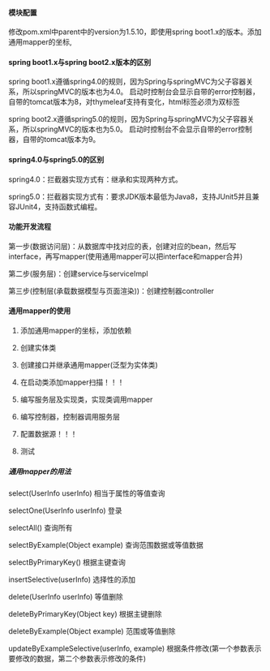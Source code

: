 #### 模块配置
修改pom.xml中parent中的version为1.5.10，即使用spring boot1.x的版本。添加通用mapper的坐标,
#### spring boot1.x与spring boot2.x版本的区别
spring boot1.x遵循spring4.0的规则，因为Spring与springMVC为父子容器关系，所以springMVC的版本也为4.0。
启动时控制台会显示自带的error控制器，自带的tomcat版本为8，对thymeleaf支持有变化，html标签必须为双标签

spring boot2.x遵循spring5.0的规则，因为Spring与springMVC为父子容器关系，所以springMVC的版本也为5.0。
启动时控制台不会显示自带的error控制器，自带的tomcat版本为9。
#### spring4.0与spring5.0的区别
spring4.0：拦截器实现方式有：继承和实现两种方式。

spring5.0：拦截器实现方式有：要求JDK版本最低为Java8，支持JUnit5并且兼容JUnit4，支持函数式编程。
#### 功能开发流程
第一步(数据访问层)：从数据库中找对应的表，创建对应的bean，然后写interface，再写mapper(使用通用mapper可以把interface和mapper合并)

第二步(服务层)：创建service与serviceImpl 

第三步(控制层(承载数据模型与页面渲染))：创建控制器controller 
#### 通用mapper的使用
1. 添加通用mapper的坐标，添加依赖

2. 创建实体类

3. 创建接口并继承通用mapper(泛型为实体类)

4. 在启动类添加mapper扫描！！！

5. 编写服务层及实现类，实现类调用mapper

6. 编写控制器，控制器调用服务层

7. 配置数据源！！！

8. 测试
##### 通用mapper的用法
select(UserInfo userInfo) 相当于属性的等值查询

selectOne(UserInfo userInfo) 登录

selectAll() 查询所有

selectByExample(Object example) 查询范围数据或等值数据

selectByPrimaryKey() 根据主键查询

insertSelective(userInfo) 选择性的添加

delete(UserInfo userInfo) 等值删除

deleteByPrimaryKey(Object key) 根据主键删除

deleteByExample(Object example) 范围或等值删除

updateByExampleSelective(userInfo, example) 根据条件修改(第一个参数表示要修改的数据，第二个参数表示修改的条件)








